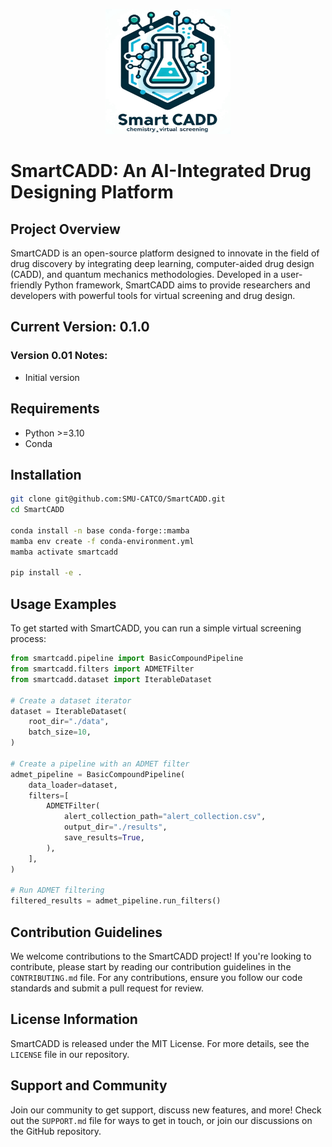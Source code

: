 <p align="center"><img src="./logo.jpeg" width="200" height="200"></p>

# SmartCADD: An AI-Integrated Drug Designing Platform

## Project Overview
SmartCADD is an open-source platform designed to innovate in the field of drug discovery by integrating deep learning, computer-aided drug design (CADD), and quantum mechanics methodologies. Developed in a user-friendly Python framework, SmartCADD aims to provide researchers and developers with powerful tools for virtual screening and drug design.

## Current Version: **0.1.0**

### Version **0.01** Notes:

-   Initial version

## Requirements
- Python >=3.10
- Conda

## Installation

```bash
git clone git@github.com:SMU-CATCO/SmartCADD.git
cd SmartCADD

conda install -n base conda-forge::mamba
mamba env create -f conda-environment.yml 
mamba activate smartcadd

pip install -e .
```



## Usage Examples
To get started with SmartCADD, you can run a simple virtual screening process:

```python
from smartcadd.pipeline import BasicCompoundPipeline
from smartcadd.filters import ADMETFilter
from smartcadd.dataset import IterableDataset

# Create a dataset iterator
dataset = IterableDataset(
    root_dir="./data",
    batch_size=10,
)

# Create a pipeline with an ADMET filter
admet_pipeline = BasicCompoundPipeline(
    data_loader=dataset,
    filters=[
        ADMETFilter(
            alert_collection_path="alert_collection.csv",
            output_dir="./results",
            save_results=True,
        ),
    ],
)

# Run ADMET filtering
filtered_results = admet_pipeline.run_filters()
```

## Contribution Guidelines
We welcome contributions to the SmartCADD project! If you're looking to contribute, please start by reading our contribution guidelines in the `CONTRIBUTING.md` file. For any contributions, ensure you follow our code standards and submit a pull request for review.

## License Information
SmartCADD is released under the MIT License. For more details, see the `LICENSE` file in our repository.

## Support and Community
Join our community to get support, discuss new features, and more! Check out the `SUPPORT.md` file for ways to get in touch, or join our discussions on the GitHub repository.
